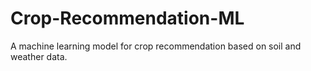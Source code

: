 # Crop-Recommendation-ML
A machine learning model for crop recommendation based on soil and weather data.
